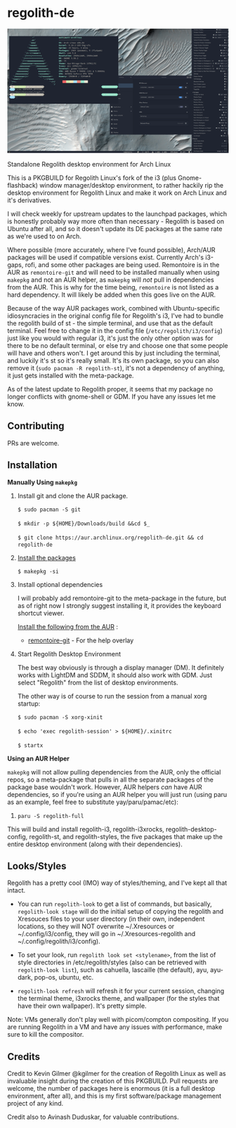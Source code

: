 # regolith-de

![Screenshot](regolith1.png)

Standalone Regolith desktop environment for Arch Linux

This is a PKGBUILD for Regolith Linux's fork of the i3 (plus Gnome-flashback) window manager/desktop environment, to rather hackily rip the desktop environment for Regolith Linux and make it work on Arch Linux and it's derivatives. 

I will check weekly for upstream updates to the launchpad packages, which is honestly probably way more often than necessary - Regolith is based on Ubuntu after all, and so it doesn't update its DE packages at the same rate as we're used to on Arch. 

Where possible (more accurately, where I've found possible), Arch/AUR packages will be used if compatible versions exist. Currently Arch's i3-gaps, rofi, and some other packages are being used. Remontoire is in the AUR as `remontoire-git` and will need to be installed manually when using `makepkg` and not an AUR helper, as `makepkg` will *not* pull in dependencies from the AUR. This is why for the time being, `remontoire` is not listed as a hard dependency. It will likely be added when this goes live on the AUR. 

Because of the way AUR packages work, combined with Ubuntu-specific idiosyncracies in the original config file for Regolith's i3, I've had to bundle the regolith build of st - the simple terminal, and use that as the default terminal. Feel free to change it in the config file (`/etc/regolith/i3/config`) just like you would with regular i3, it's just the only other option was for there to be no default terminal, or else try and choose one that some people will have and others won't. I get around this by just including the terminal, and luckily it's st so it's really small. It's its own package, so you can also remove it (`sudo pacman -R regolith-st`), it's not a dependency of anything, it just gets installed with the meta-package. 

As of the latest update to Regolith proper, it seems that my package no longer conflicts with gnome-shell or GDM. If you have any issues let me know. 

## Contributing

PRs are welcome.

## Installation

**Manually Using `makepkg`**

1. Install git and clone the AUR package.

    ```
    $ sudo pacman -S git
    
    $ mkdir -p ${HOME}/Downloads/build &&cd $_

    $ git clone https://aur.archlinux.org/regolith-de.git && cd regolith-de
    ```

2. [Install the packages](https://wiki.archlinux.org/index.php/Arch_User_Repository#Installing_and_upgrading_packages)

    ```
    $ makepkg -si
    ```
3. Install optional dependencies

    I will probably add remontoire-git to the meta-package in the future, but as of right now I strongly suggest installing it, it provides the keyboard shortcut viewer.

    [Install the following from the AUR](https://wiki.archlinux.org/index.php/Arch_User_Repository#Installing_and_upgrading_packages) :
    - [remontoire-git](https://aur.archlinux.org/packages/remontoire-git/) - For the help overlay

4. Start Regolith Desktop Environment

    The best way obviously is through a display manager (DM). It definitely works with LightDM and SDDM, it should also work with GDM. Just select "Regolith" from the list of desktop environments.

    The other way is of course to run the session from a manual xorg startup:

    ```
    $ sudo pacman -S xorg-xinit

    $ echo 'exec regolith-session' > ${HOME}/.xinitrc

    $ startx
    ```

**Using an AUR Helper**

`makepkg` will not allow pulling dependencies from the AUR, only the official repos, so a meta-package that pulls in all the separate packages of the package base wouldn't work. However, AUR helpers *can* have AUR dependencies, so if you're using an AUR helper you will just run (using paru as an example, feel free to substitute yay/paru/pamac/etc):

1. `paru -S regolith-full`

This will build and install regolith-i3, regolith-i3xrocks, regolith-desktop-config, regolith-st, and regolith-styles, the five packages that make up the entire desktop environment (along with their dependencies). 
## Looks/Styles

   Regolith has a pretty cool (IMO) way of styles/theming, and I've kept all that intact. 
    
 - You can run `regolith-look` to get a list of commands, but basically, `regolith-look stage` will do the initial setup of copying the regolith and Xresouces files to your user directory (in their own, independent locations, so they will NOT overwrite ~/.Xresources or ~/.config/i3/config, they will go in ~/.Xresources-regolith and ~/.config/regolith/i3/config). 
    
 - To set your look, run `regolith look set <stylename>`, from the list of style directories in /etc/regolith/styles (also can be retrieved with `regolith-look list`), such as cahuella, lascaille (the default), ayu, ayu-dark, pop-os, ubuntu, etc.
 
 - `regolith-look refresh` will refresh it for your current session, changing the terminal theme, i3xrocks theme, and wallpaper (for the styles that have their own wallpaper). It's pretty simple. 

Note: VMs generally don't play well with picom/compton compositing. If you are running Regolith in a VM and have any issues with performance, make sure to kill the compositor.


## Credits

Credit to Kevin Gilmer @kgilmer for the creation of Regolith Linux as well as invaluable insight during the creation of this PKGBUILD. 
Pull requests are welcome, the number of packages here is enormous (it is a full desktop environment, after all), and this is my first software/package management project of any kind. 

Credit also to Avinash Duduskar, for valuable contributions. 
